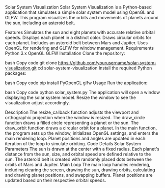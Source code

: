 Solar System Visualization
Solar System Visualization is a Python-based application that simulates a simple solar system model using OpenGL and GLFW. This program visualizes the orbits and movements of planets around the sun, including an asteroid belt.

Features
Simulates the sun and eight planets with accurate relative orbital speeds.
Displays each planet in a distinct color.
Draws circular orbits for each planet.
Includes an asteroid belt between Mars and Jupiter.
Uses OpenGL for rendering and GLFW for window management.
Requirements
Python 3.x
OpenGL
GLFW
Installation
Clone the repository:

bash
Copy code
git clone https://github.com/yourusername/solar-system-visualization.git
cd solar-system-visualization
Install the required Python packages:

bash
Copy code
pip install PyOpenGL glfw
Usage
Run the application:

bash
Copy code
python solar_system.py
The application will open a window displaying the solar system model. Resize the window to see the visualization adjust accordingly.

Description
The resize_callback function adjusts the viewport and orthographic projection when the window is resized.
The draw_circle function draws a filled circle representing a planet or the sun.
The draw_orbit function draws a circular orbit for a planet.
In the main function, the program sets up the window, initializes OpenGL settings, and enters the main rendering loop.
Planet positions and angles are updated in each iteration of the loop to simulate orbiting.
Code Details
Solar System Parameters
The sun is drawn at the center with a fixed radius.
Each planet's distance from the sun, size, and orbital speed are defined relative to the sun.
The asteroid belt is created with randomly placed dots between the orbits of Mars and Jupiter.
Main Loop
The main loop handles rendering, including clearing the screen, drawing the sun, drawing orbits, calculating and drawing planet positions, and swapping buffers.
Planet positions are updated based on their respective orbital speeds.
